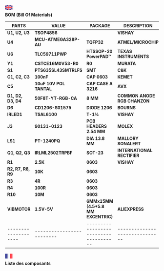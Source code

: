![GB](https://github.com/LaserBattle-fr/Laser-Battle/blob/master/Documentation/Images/united-kingdom.png)<br>
**BOM (Bill Of Materials)**

| **PARTS**          | **VALUE**               | **PACKAGE**                          | **DESCRIPTION**              |
|--------------------|-------------------------|--------------------------------------|------------------------------|
| **U1, U2, U3**     | **TSOP4856**            |                                      | **VISHAY**                   |
| **U4**             | **MCU-ATMEGA328P-AU**   | **TQFP32**                           | **ATMEL/MICROCHIP**          |
| **U6**             | **TLC59711PWP**         | **HTSSOP-20 PowerPAD™**              | **TEXAS INSTRUMENTS**        |
| **Y1**             | **CSTCE16M0V53-R0**     | **R0**                               | **MURATA**                   |
| **S1**             | **PTS635SL43SMTRLFS**   | **SMT**                              | **C&K**                      |
| **C1, C2, C3**     | **100nF**               | **CAP 0603**                         | **KEMET**                    |
| **C5**             | **10uF 10V POL TANTAL** | **CAP CASE A 3216**                  | **AVX**                      |
| **D1, D2, D3, D4** | **50F8T-YT-RGB-CA**     | **8 MM**                             | **COMMON ANODE RGB CHANZON** |
| **D6**             | **CD1206-S01575**       | **DIODE 1206**                       | **BOURNS**                   |
| **IRLED1**         | **TSAL6100**            | **T-1¾**                             | **VISHAY**                   |
| **J3**             | **90131-0123**          | **PCB HEADERS 2.54 MM**              | **MOLEX**                    |
| **LS1**            | **PT-1240PQ**           | **DIA 13.8 MM**                      | **MALLORY SONALERT**         |
| **Q1, Q2, Q3**     | **IRLML2502TRPBF**      | **SOT-23**                           | **INTERNATIONAL RECTIFIER**  |
| **R1**             | **2.5K**                | **0603**                             | **VISHAY**                   |
| **R2, R7, R8, R9** | **10K**                 | **0603**                             |                              |
| **R3**             | **4R**                  | **0603**                             |                              |
| **R4**             | **100R**                | **0603**                             |                              |
| **R10**            | **10M**                 | **0603**                             |                              |
| **VIBMOTOR**       | **1.5V-5V**             | **6MMx15MM (4.5\*5.8 MM EXCENTRIC)** | **ALIEXPRESS**               |
|--------------------|-------------------------|--------------------------------------|------------------------------|


![FR](https://github.com/LaserBattle-fr/Laser-Battle/blob/master/Documentation/Images/france.png)<br>
**Liste des composants**
